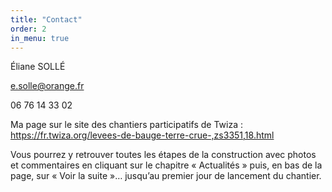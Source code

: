 ```yaml
---
title: "Contact"
order: 2
in_menu: true
---
```

Éliane SOLLÉ

e.solle@orange.fr

06 76 14 33 02 

Ma page sur le site des chantiers participatifs de Twiza :
https://fr.twiza.org/levees-de-bauge-terre-crue-,zs3351,18.html

Vous pourrez y retrouver toutes les étapes de la construction avec photos et commentaires en cliquant sur le chapitre « Actualités » puis, en bas de la page, sur « Voir la suite »… jusqu’au premier jour de lancement du chantier. 